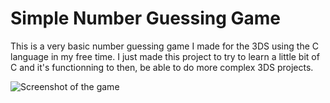# Simple Number Guessing Game
This is a very basic number guessing game I made for the 3DS using the C language in my free time.
I just made this project to try to learn a little bit of C and it's functionning to then, be able to do more complex 3DS projects.

![Screenshot of the game](https://github.com/user-attachments/assets/72d7f291-d79d-43e1-98d7-da6819f958bb)


